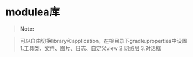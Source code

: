 # modulea库
> **Note:**

> 可以自由切换library和application，在根目录下gradle.properties中设置
>1.工具类，文件、图片、日志、自定义view
>2.网络层
>3.对话框




